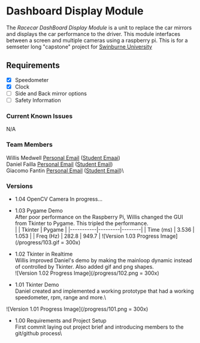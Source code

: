 # Dashboard Display Module
The *Racecar DashBoard Display Module* is a unit to replace the car mirrors and displays the car performance to the driver. This module interfaces between a screen and multiple cameras using a raspberry pi. 
  This is for a semseter long "capstone" project for [Swinburne University](https://www.swinburne.edu.au/study/courses/units/Electrical-Integrated-Design-Project-EEE30005/international) 

## Requirements
- [X] Speedometer
- [X] Clock
- [ ] Side and Back mirror options
- [ ] Safety Information

### Current Known Issues
N/A

### Team Members
Willis Medwell [Personal Email](medwellwillis@gmail.com) ([Student Emaai](102567073@student.swin.edu.au))\
Daniel Failla [Personal Email](danielfailla4@gmail.com) ([Student Email](103191554@student.swin.edu.au))\
Giacomo Fantin [Personal Email](giacomofantin00@gmail.com) ([Student Email](103072015@student.swin.edu.au))\

### Versions
- 1.04 OpenCV Camera
In progress...
- 1.03 Pygame Demo\
After poor performance on the Raspberry Pi, Willis changed the GUI from Tkinter to Pygame. This tripled the performance.\
|           | Tkinter | Pygame |
|-----------|---------|--------|
| Time (ms) | 3.536   | 1.053  |
| Freq (Hz) | 282.8   | 949.7  |
![Version 1.03 Progress Image](/progress/103.gif = 300x)

- 1.02 Tkinter in Realtime\
Willis improved Daniel's demo by making the mainloop dynamic instead of controlled by Tkinter. Also added gif and png shapes.\
![Version 1.02 Progress Image](/progress/102.png = 300x)

- 1.01 Tkinter Demo\
Daniel created and implemented a working prototype that had a working speedometer, rpm, range and more.\

![Version 1.01 Progress Image](/progress/101.png = 300x)
- 1.00 Requirements and Project Setup\
First commit laying out project brief and introducing members to the git/github process\